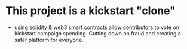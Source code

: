 # This project is a kickstart "clone" 
 *  using solidity & web3 smart contracts allow contributors to vote on kickstart campaign spending. Cutting down on fraud and creating a safer platform for everyone. 